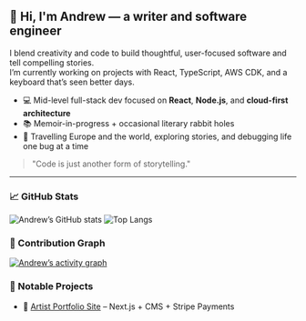 ## 👋 Hi, I'm Andrew — a writer and software engineer

I blend creativity and code to build thoughtful, user-focused software and tell compelling stories.  
I’m currently working on projects with React, TypeScript, AWS CDK, and a keyboard that’s seen better days.

- 💻 Mid-level full-stack dev focused on **React**, **Node.js**, and **cloud-first architecture**
- 📚 Memoir-in-progress + occasional literary rabbit holes
- 🧭 Travelling Europe and the world, exploring stories, and debugging life one bug at a time

> "Code is just another form of storytelling."

---

### 📈 GitHub Stats

![Andrew’s GitHub stats](https://github-readme-stats.vercel.app/api?username=andrewdonnelly&show_icons=true&theme=default&hide=stars,prs)
![Top Langs](https://github-readme-stats.vercel.app/api/top-langs/?username=andrewdonnelly&layout=compact&theme=default)

### 🧠 Contribution Graph

[![Andrew’s activity graph](https://github-readme-activity-graph.cyclic.app/graph?username=andrewdonnelly&theme=github)](https://github.com/ashutosh00710/github-readme-activity-graph)

### 🌟 Notable Projects

- 🎨 [Artist Portfolio Site](https://www.davidmceweninternational.ie/) – Next.js + CMS + Stripe Payments
